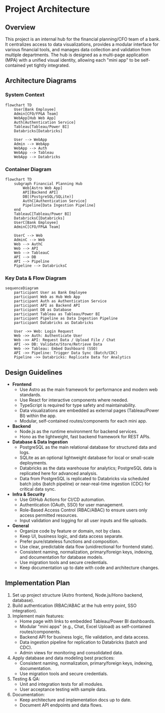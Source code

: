 # Project Architecture

## Overview

This project is an internal hub for the financial planning/CFO team of a bank. It centralizes access to data visualizations, provides a modular interface for various financial tools, and manages data collection and validation from multiple departments. The hub is designed as a multi-page application (MPA) with a unified visual identity, allowing each "mini app" to be self-contained yet tightly integrated.

## Architecture Diagrams

### System Context

```mermaid
flowchart TD
    User[Bank Employee]
    Admin[CFO/FP&A Team]
    WebApp[Hub Web App]
    Auth[Authentication Service]
    Tableau[Tableau/Power BI]
    Databricks[Databricks]

    User --> WebApp
    Admin --> WebApp 
    WebApp --> Auth
    WebApp --> Tableau
    WebApp --> Databricks
```
<!-- For external viewers: [System Context Diagram Image](./docs/diagram-system-context.png) -->

### Container Diagram

```mermaid
flowchart TD
    subgraph Financial Planning Hub
        Web[Astro Web App]
        API[Backend API]
        DB[(PostgreSQL/SQLite)]
        AuthC[Authentication Service]
        Pipeline[Data Ingestion Pipeline]
    end
    TableauC[Tableau/Power BI]
    DatabricksC[Databricks]
    UserC[Bank Employee]
    AdminC[CFO/FP&A Team]

    UserC --> Web
    AdminC --> Web
    Web --> AuthC
    Web --> API
    Web --> TableauC
    API --> DB
    API --> Pipeline
    Pipeline --> DatabricksC
```
<!-- For external viewers: [Container Diagram Image](./docs/diagram-container.png) -->

### Key Data & Flow Diagram

```mermaid
sequenceDiagram
    participant User as Bank Employee
    participant Web as Hub Web App
    participant Auth as Authentication Service
    participant API as Backend API
    participant DB as Database
    participant Tableau as Tableau/Power BI
    participant Pipeline as Data Ingestion Pipeline
    participant Databricks as Databricks

    User ->> Web: Login Request
    Web ->> Auth: Authenticate User
    Web ->> API: Request Data / Upload File / Chat
    API ->> DB: Validate/Store/Retrieve Data
    Web ->> Tableau: Embed Dashboard (SSO)
    API ->> Pipeline: Trigger Data Sync (Batch/CDC)
    Pipeline ->> Databricks: Replicate Data for Analytics
```
<!-- For external viewers: [Key Data & Flow Diagram Image](./docs/diagram-sequence.png) -->

## Design Guidelines

- **Frontend**
  - Use Astro as the main framework for performance and modern web standards.
  - Use React for interactive components where needed.
  - TypeScript is required for type safety and maintainability.
  - Data visualizations are embedded as external pages (Tableau/Power BI) within the app.
  - Modular, self-contained routes/components for each mini app.
- **Backend**
  - Node.js as the runtime environment for backend services.
  - Hono as the lightweight, fast backend framework for REST APIs.
- **Database & Data Ingestion**
  - PostgreSQL as the main relational database for structured data and logs.
  - SQLite as an optional lightweight database for local or small-scale deployments.
  - Databricks as the data warehouse for analytics; PostgreSQL data is replicated here for advanced analysis.
  - Data from PostgreSQL is replicated to Databricks via scheduled batch jobs (batch pipeline) or near-real-time ingestion (CDC) for critical data sync.
- **Infra & Security**
  - Use GitHub Actions for CI/CD automation.
  - Authentication (OAuth, SSO) for user management.
  - Role-Based Access Control (RBAC/ABAC) to ensure users only access permitted resources.
  - Input validation and logging for all user inputs and file uploads.
- **General**
  - Organize code by feature or domain, not by class.
  - Keep UI, business logic, and data access separate.
  - Prefer pure/stateless functions and composition.
  - Use clear, predictable data flow (unidirectional for frontend state).
  - Consistent naming, normalization, primary/foreign keys, indexing, and documentation for database models.
  - Use migration tools and secure credentials.
  - Keep documentation up to date with code and architecture changes.

## Implementation Plan

1. Set up project structure (Astro frontend, Node.js/Hono backend, database).
2. Build authentication (RBAC/ABAC at the hub entry point, SSO integration).
3. Implement main features:
    - Home page with links to embedded Tableau/Power BI dashboards.
    - Modular "mini apps" (e.g., Chat, Excel Upload) as self-contained routes/components.
    - Backend API for business logic, file validation, and data access.
    - Data ingestion pipeline for replication to Databricks (batch and CDC).
    - Admin views for monitoring and consolidated data.
4. Apply database and data modeling best practices:
    - Consistent naming, normalization, primary/foreign keys, indexing, documentation.
    - Use migration tools and secure credentials.
5. Testing & QA:
    - Unit and integration tests for all modules.
    - User acceptance testing with sample data.
6. Documentation:
    - Keep architecture and implementation docs up to date.
    - Document API endpoints and data flows.
